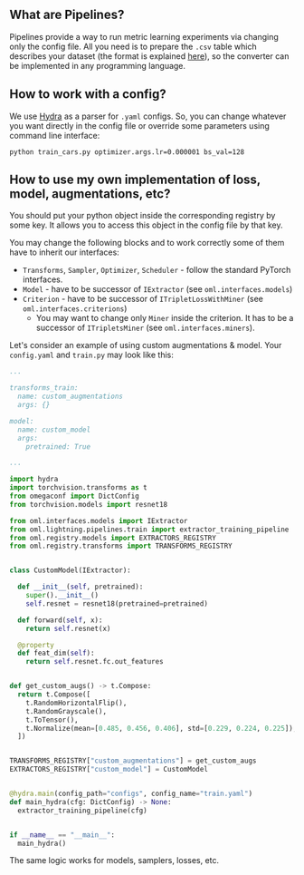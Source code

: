 ## What are Pipelines?
Pipelines provide a way to run metric learning experiments via changing only the config file.
All you need is to prepare the `.csv` table which describes your dataset
(the format is explained [here](https://open-metric-learning.readthedocs.io/en/latest/oml/data.html)), so the converter
can be implemented in any programming language.

## How to work with a config?
We use [Hydra](https://hydra.cc/docs/intro/) as a parser for `.yaml` configs.
So, you can change whatever you want directly in the config file or override some parameters
using command line interface:
```
python train_cars.py optimizer.args.lr=0.000001 bs_val=128
```

## How to use my own implementation of loss, model, augmentations, etc?
You should put your python object inside the corresponding registry by some key.
It allows you to access this object in the config file by that key.

You may change the following blocks and to work correctly some of them have to inherit our interfaces:
* `Transforms`, `Sampler`, `Optimizer`, `Scheduler` - follow the standard PyTorch interfaces.
* `Model` - have to be successor of `IExtractor` (see `oml.interfaces.models`)
* `Criterion` - have to be successor of `ITripletLossWithMiner` (see `oml.interfaces.criterions`)
  * You may want to change only `Miner` inside the criterion. It has to be a successor of `ITripletsMiner` (see `oml.interfaces.miners`).


Let's consider an example of using custom augmentations & model.
Your `config.yaml` and `train.py` may look like this:
```yaml
...

transforms_train:
  name: custom_augmentations
  args: {}

model:
  name: custom_model
  args:
    pretrained: True

...
```

```python
import hydra
import torchvision.transforms as t
from omegaconf import DictConfig
from torchvision.models import resnet18

from oml.interfaces.models import IExtractor
from oml.lightning.pipelines.train import extractor_training_pipeline
from oml.registry.models import EXTRACTORS_REGISTRY
from oml.registry.transforms import TRANSFORMS_REGISTRY


class CustomModel(IExtractor):

  def __init__(self, pretrained):
    super().__init__()
    self.resnet = resnet18(pretrained=pretrained)

  def forward(self, x):
    return self.resnet(x)

  @property
  def feat_dim(self):
    return self.resnet.fc.out_features


def get_custom_augs() -> t.Compose:
  return t.Compose([
    t.RandomHorizontalFlip(),
    t.RandomGrayscale(),
    t.ToTensor(),
    t.Normalize(mean=[0.485, 0.456, 0.406], std=[0.229, 0.224, 0.225]),
  ])


TRANSFORMS_REGISTRY["custom_augmentations"] = get_custom_augs
EXTRACTORS_REGISTRY["custom_model"] = CustomModel


@hydra.main(config_path="configs", config_name="train.yaml")
def main_hydra(cfg: DictConfig) -> None:
  extractor_training_pipeline(cfg)


if __name__ == "__main__":
  main_hydra()
```

The same logic works for models, samplers, losses, etc.
